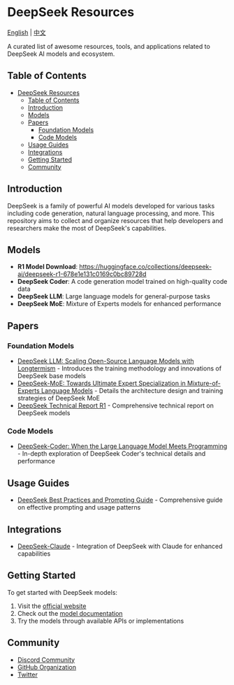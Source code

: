 # DeepSeek Resources

[English](README.md) | [中文](README_CN.md)

A curated list of awesome resources, tools, and applications related to DeepSeek AI models and ecosystem.

## Table of Contents

- [DeepSeek Resources](#deepseek-resources)
  - [Table of Contents](#table-of-contents)
  - [Introduction](#introduction)
  - [Models](#models)
  - [Papers](#papers)
    - [Foundation Models](#foundation-models)
    - [Code Models](#code-models)
  - [Usage Guides](#usage-guides)
  - [Integrations](#integrations)
  - [Getting Started](#getting-started)
  - [Community](#community)

## Introduction

DeepSeek is a family of powerful AI models developed for various tasks including code generation, natural language processing, and more. This repository aims to collect and organize resources that help developers and researchers make the most of DeepSeek's capabilities.

## Models

- **R1 Model Download**: https://huggingface.co/collections/deepseek-ai/deepseek-r1-678e1e131c0169c0bc89728d 
- **DeepSeek Coder**: A code generation model trained on high-quality code data
- **DeepSeek LLM**: Large language models for general-purpose tasks
- **DeepSeek MoE**: Mixture of Experts models for enhanced performance

## Papers

### Foundation Models
- [DeepSeek LLM: Scaling Open-Source Language Models with Longtermism](https://arxiv.org/abs/2401.02954) - Introduces the training methodology and innovations of DeepSeek base models
- [DeepSeek-MoE: Towards Ultimate Expert Specialization in Mixture-of-Experts Language Models](https://arxiv.org/abs/2401.12246) - Details the architecture design and training strategies of DeepSeek MoE
- [DeepSeek Technical Report R1](DeepSeek_R1.pdf) - Comprehensive technical report on DeepSeek models

### Code Models
- [DeepSeek-Coder: When the Large Language Model Meets Programming](https://arxiv.org/abs/2401.14196) - In-depth exploration of DeepSeek Coder's technical details and performance

## Usage Guides
- [DeepSeek Best Practices and Prompting Guide](https://mp.weixin.qq.com/s/qy25l_zj0HRDTt4vQh8zmA) - Comprehensive guide on effective prompting and usage patterns

## Integrations
- [DeepSeek-Claude](https://github.com/getasterisk/deepclaude) - Integration of DeepSeek with Claude for enhanced capabilities

## Getting Started

To get started with DeepSeek models:

1. Visit the [official website](https://deepseek.ai)
2. Check out the [model documentation](https://github.com/deepseek-ai)
3. Try the models through available APIs or implementations

## Community

- [Discord Community](https://discord.gg/deepseek)
- [GitHub Organization](https://github.com/deepseek-ai)
- [Twitter](https://twitter.com/deepseek_ai)

